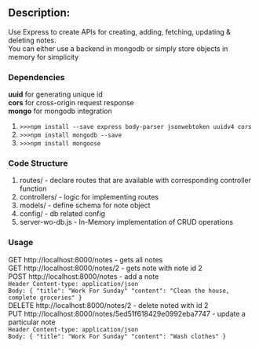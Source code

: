 ## Description:
Use Express to create APIs for creating, adding, fetching, updating & deleting notes.<br/>
You can either use a backend in mongodb or simply store objects in memory for simplicity <br/>
### Dependencies
**uuid** for generating unique id <br/>
**cors** for cross-origin request response <br/>
**mongo** for mongodb integration <br/>
1. `>>>npm install --save express body-parser jsonwebtoken uuidv4 cors`
2. `>>>npm install mongodb --save `
3. `>>>npm install mongoose`
### Code Structure
1. routes/ - declare routes that are available with corresponding controller function <br/>
2. controllers/ - logic for implementing routes <br/>
3. models/ - define schema for note object <br/>
4. config/ - db related config <br/>
5. server-wo-db.js - In-Memory implementation of CRUD operations <br/>
### Usage
GET  http://localhost:8000/notes - gets all notes<br/>
GET http://localhost:8000/notes/2 - gets note with note id 2<br/>
POST http://localhost:8000/notes - add a note<br/>
    `Header Content-type: application/json` <br/>
    `Body: {
        "title": "Work For Sunday"
        "content": "Clean the house, complete groceries"
    }`<br/>
DELETE http://localhost:8000/notes/2 - delete noted with id 2<br/>
PUT http://localhost:8000/notes/5ed51f618429e0992eba7747 - update a particular note <br/>
  `Header Content-type: application/json` <br/>
    `Body: {
        "title": "Work For Sunday"
        "content": "Wash clothes"
    }`<br/>